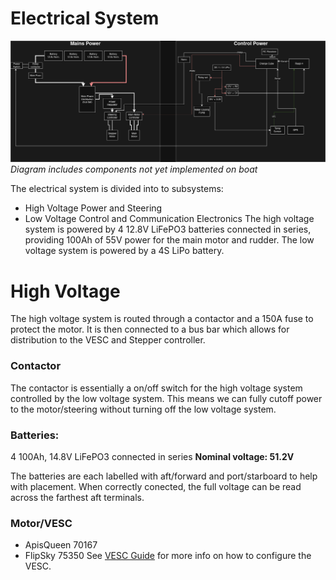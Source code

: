 # Electrical System
![Electrical Diagram](FullBoat.png)
*Diagram includes components not yet implemented on boat*

The electrical system is divided into to subsystems:
 - High Voltage Power and Steering
 - Low Voltage Control and Communication Electronics
The high voltage system is powered by 4 12.8V LiFePO3 batteries connected in series, providing 100Ah of 55V power for the main motor and rudder. The low voltage system is powered by a 4S LiPo battery.

# High Voltage
The high voltage system is routed through a contactor and a 150A fuse to protect the motor. It is then connected to a bus bar which allows for distribution to the VESC and Stepper controller.
### Contactor
The contactor is essentially a on/off switch for the high voltage system controlled by the low voltage system. This means we can fully cutoff power to the motor/steering without turning off the low voltage system.

### Batteries:
4 100Ah, 14.8V LiFePO3 connected in series
**Nominal voltage: 51.2V**

The batteries are each labelled with aft/forward and port/starboard to help with placement. When correctly conected, the full voltage can be read across the farthest aft terminals.

### Motor/VESC
- ApisQueen 70167
- FlipSky 75350
See [VESC Guide](VESCguide.md) for more info on how to configure the VESC.


